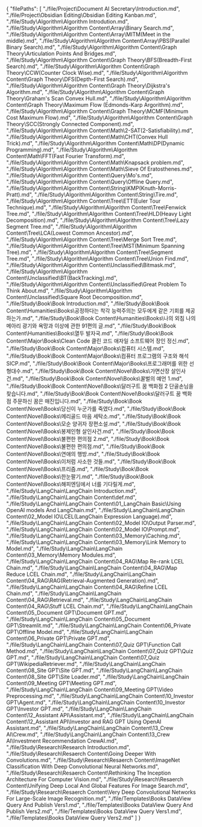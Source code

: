 {
  "filePaths": [
    "./file/Project\\Document AI Secretary\\Introduction.md",
    "./file/Project\\Obsidian Editing\\Obsidian Editing Kanban.md",
    "./file/Study\\Algorithm\\Algorithm Introdution.md",
    "./file/Study\\Algorithm\\Algorithm Content\\Array\\Binary Search.md",
    "./file/Study\\Algorithm\\Algorithm Content\\Array\\MITM(Meet in the middle).md",
    "./file/Study\\Algorithm\\Algorithm Content\\Array\\PBS(Parallel Binary Search).md",
    "./file/Study\\Algorithm\\Algorithm Content\\Graph Theory\\Articulation Points And Bridges.md",
    "./file/Study\\Algorithm\\Algorithm Content\\Graph Theory\\BFS(Breadth-First Search).md",
    "./file/Study\\Algorithm\\Algorithm Content\\Graph Theory\\CCW(Counter Clock Wise).md",
    "./file/Study\\Algorithm\\Algorithm Content\\Graph Theory\\DFS(Depth-First Search).md",
    "./file/Study\\Algorithm\\Algorithm Content\\Graph Theory\\Dijkstra's Algorithm.md",
    "./file/Study\\Algorithm\\Algorithm Content\\Graph Theory\\Graham's Scan Convex Hull.md",
    "./file/Study\\Algorithm\\Algorithm Content\\Graph Theory\\Maximum Flow (Edmonds-Karp Argorithm).md",
    "./file/Study\\Algorithm\\Algorithm Content\\Graph Theory\\MCMF(Minimum Cost Maximum Flow).md",
    "./file/Study\\Algorithm\\Algorithm Content\\Graph Theory\\SCC(Strongly Connected Component).md",
    "./file/Study\\Algorithm\\Algorithm Content\\Math\\2-SAT(2-Satisfiability).md",
    "./file/Study\\Algorithm\\Algorithm Content\\Math\\CHT(Convex Hull Trick).md",
    "./file/Study\\Algorithm\\Algorithm Content\\Math\\DP(Dynamic Programming).md",
    "./file/Study\\Algorithm\\Algorithm Content\\Math\\FFT(Fast Fourier Transform).md",
    "./file/Study\\Algorithm\\Algorithm Content\\Math\\Knapsack problem.md",
    "./file/Study\\Algorithm\\Algorithm Content\\Math\\Sieve Of Eratosthenes.md",
    "./file/Study\\Algorithm\\Algorithm Content\\Query\\Mo's.md",
    "./file/Study\\Algorithm\\Algorithm Content\\Query\\Offline Query.md",
    "./file/Study\\Algorithm\\Algorithm Content\\String\\KMP(Knuth-Morris-Pratt).md",
    "./file/Study\\Algorithm\\Algorithm Content\\String\\Tire.md",
    "./file/Study\\Algorithm\\Algorithm Content\\Tree\\ETT(Euler Tour Technique).md",
    "./file/Study\\Algorithm\\Algorithm Content\\Tree\\Fenwick Tree.md",
    "./file/Study\\Algorithm\\Algorithm Content\\Tree\\HLD(Heavy Light Decomposition).md",
    "./file/Study\\Algorithm\\Algorithm Content\\Tree\\Lazy Segment Tree.md",
    "./file/Study\\Algorithm\\Algorithm Content\\Tree\\LCA(Lowest Common Ancestor).md",
    "./file/Study\\Algorithm\\Algorithm Content\\Tree\\Merge Sort Tree.md",
    "./file/Study\\Algorithm\\Algorithm Content\\Tree\\MST(Minimum Spanning Tree).md",
    "./file/Study\\Algorithm\\Algorithm Content\\Tree\\Segment Tree.md",
    "./file/Study\\Algorithm\\Algorithm Content\\Tree\\Union Find.md",
    "./file/Study\\Algorithm\\Algorithm Content\\Unclassified\\Bitmask.md",
    "./file/Study\\Algorithm\\Algorithm Content\\Unclassified\\BT(BackTracking).md",
    "./file/Study\\Algorithm\\Algorithm Content\\Unclassified\\Great Problem To Think About.md",
    "./file/Study\\Algorithm\\Algorithm Content\\Unclassified\\Square Root Decomposition.md",
    "./file/Study\\Book\\Book Introduction.md",
    "./file/Study\\Book\\Book Content\\Humanities\\Books\\공정하다는 착각 능력주의는 모두에게 같은 기회를 제공하는가.md",
    "./file/Study\\Book\\Book Content\\Humanities\\Books\\나의 외침 나의 메아리 광기와 욕망과 이상에 관한 91편의 글.md",
    "./file/Study\\Book\\Book Content\\Humanities\\Books\\열두 발자국.md",
    "./file/Study\\Book\\Book Content\\Major\\Books\\Clean Code 클린 코드 애자일 소프트웨어 장인 정신.md",
    "./file/Study\\Book\\Book Content\\Major\\Books\\컴퓨터 시스템.md",
    "./file/Study\\Book\\Book Content\\Major\\Books\\컴퓨터 프로그램의 구조와 해석 SICP.md",
    "./file/Study\\Book\\Book Content\\Major\\Books\\프로그래머를 위한 선형대수.md",
    "./file/Study\\Book\\Book Content\\Novel\\Books\\가면산장 살인사건.md",
    "./file/Study\\Book\\Book Content\\Novel\\Books\\꿀벌의 예언 1.md",
    "./file/Study\\Book\\Book Content\\Novel\\Books\\달러구트 꿈 백화점 2 단골손님을 찾습니다.md",
    "./file/Study\\Book\\Book Content\\Novel\\Books\\달러구트 꿈 백화점 주문하신 꿈은 매진입니다.md",
    "./file/Study\\Book\\Book Content\\Novel\\Books\\당신이 누군가를 죽였다.md",
    "./file/Study\\Book\\Book Content\\Novel\\Books\\메리골드 마음 세탁소.md",
    "./file/Study\\Book\\Book Content\\Novel\\Books\\모순 양귀자 장편소설.md",
    "./file/Study\\Book\\Book Content\\Novel\\Books\\봉제인형 살인사건.md",
    "./file/Study\\Book\\Book Content\\Novel\\Books\\불편한 편의점 2.md",
    "./file/Study\\Book\\Book Content\\Novel\\Books\\불편한 편의점.md",
    "./file/Study\\Book\\Book Content\\Novel\\Books\\연애의 행방.md",
    "./file/Study\\Book\\Book Content\\Novel\\Books\\이처럼 사소한 것들.md",
    "./file/Study\\Book\\Book Content\\Novel\\Books\\프리즘.md",
    "./file/Study\\Book\\Book Content\\Novel\\Books\\한눈팔기.md",
    "./file/Study\\Book\\Book Content\\Novel\\Books\\해피엔딩에서 너를 기다릴게.md",
    "./file/Study\\LangChain\\LangChain Introduction.md",
    "./file/Study\\LangChain\\LangChain Content\\def.md",
    "./file/Study\\LangChain\\LangChain Content\\01_LangChain Basic\\Using OpenAI models And LangChain.md",
    "./file/Study\\LangChain\\LangChain Content\\02_Model IO\\LCEL(LangChain Expression Language).md",
    "./file/Study\\LangChain\\LangChain Content\\02_Model IO\\Output Parser.md",
    "./file/Study\\LangChain\\LangChain Content\\02_Model IO\\Prompt.md",
    "./file/Study\\LangChain\\LangChain Content\\03_Memory\\Caching.md",
    "./file/Study\\LangChain\\LangChain Content\\03_Memory\\Link Memory to Model.md",
    "./file/Study\\LangChain\\LangChain Content\\03_Memory\\Memory Modules.md",
    "./file/Study\\LangChain\\LangChain Content\\04_RAG\\Map Re-rank LCEL Chain.md",
    "./file/Study\\LangChain\\LangChain Content\\04_RAG\\Map Reduce LCEL Chain.md",
    "./file/Study\\LangChain\\LangChain Content\\04_RAG\\RAG(Retrieval-Augmented Generation).md",
    "./file/Study\\LangChain\\LangChain Content\\04_RAG\\Refine LCEL Chain.md",
    "./file/Study\\LangChain\\LangChain Content\\04_RAG\\Retrieval.md",
    "./file/Study\\LangChain\\LangChain Content\\04_RAG\\Stuff LCEL Chain.md",
    "./file/Study\\LangChain\\LangChain Content\\05_Document GPT\\Document GPT.md",
    "./file/Study\\LangChain\\LangChain Content\\05_Document GPT\\Streamlit.md",
    "./file/Study\\LangChain\\LangChain Content\\06_Private GPT\\Offline Model.md",
    "./file/Study\\LangChain\\LangChain Content\\06_Private GPT\\Private GPT.md",
    "./file/Study\\LangChain\\LangChain Content\\07_Quiz GPT\\Function Call Method.md",
    "./file/Study\\LangChain\\LangChain Content\\07_Quiz GPT\\Quiz GPT.md",
    "./file/Study\\LangChain\\LangChain Content\\07_Quiz GPT\\WikipediaRetriever.md",
    "./file/Study\\LangChain\\LangChain Content\\08_Site GPT\\Site GPT.md",
    "./file/Study\\LangChain\\LangChain Content\\08_Site GPT\\Site Loader.md",
    "./file/Study\\LangChain\\LangChain Content\\09_Meeting GPT\\Meeting GPT.md",
    "./file/Study\\LangChain\\LangChain Content\\09_Meeting GPT\\Video Preprocessing.md",
    "./file/Study\\LangChain\\LangChain Content\\10_Investor GPT\\Agent.md",
    "./file/Study\\LangChain\\LangChain Content\\10_Investor GPT\\Investor GPT.md",
    "./file/Study\\LangChain\\LangChain Content\\12_Assistant API\\Assistant.md",
    "./file/Study\\LangChain\\LangChain Content\\12_Assistant API\\Investor and RAG GPT Using OpenAI Assistant.md",
    "./file/Study\\LangChain\\LangChain Content\\13_Crew AI\\Crew.md",
    "./file/Study\\LangChain\\LangChain Content\\13_Crew AI\\Investment Recommendation CrewAI.md",
    "./file/Study\\Research\\Research Introduction.md",
    "./file/Study\\Research\\Resaerch Content\\Going Deeper With Convolutions.md",
    "./file/Study\\Research\\Resaerch Content\\ImageNet Classification With Deep Convolutional Neural Networks.md",
    "./file/Study\\Research\\Resaerch Content\\Rethinking The Inception Architecture For Computer Vision.md",
    "./file/Study\\Research\\Resaerch Content\\Unifying Deep Local And Global Features For Image Search.md",
    "./file/Study\\Research\\Resaerch Content\\Very Deep Convolutional Networks For Large-Scale Image Recognition.md",
    "./file/Templates\\Books DataView Query And Publish Vers1.md",
    "./file/Templates\\Books DataView Query And Publish Vers2.md",
    "./file/Templates\\Books DataView Query Vers1.md",
    "./file/Templates\\Books DataView Query Vers2.md"
  ]
}